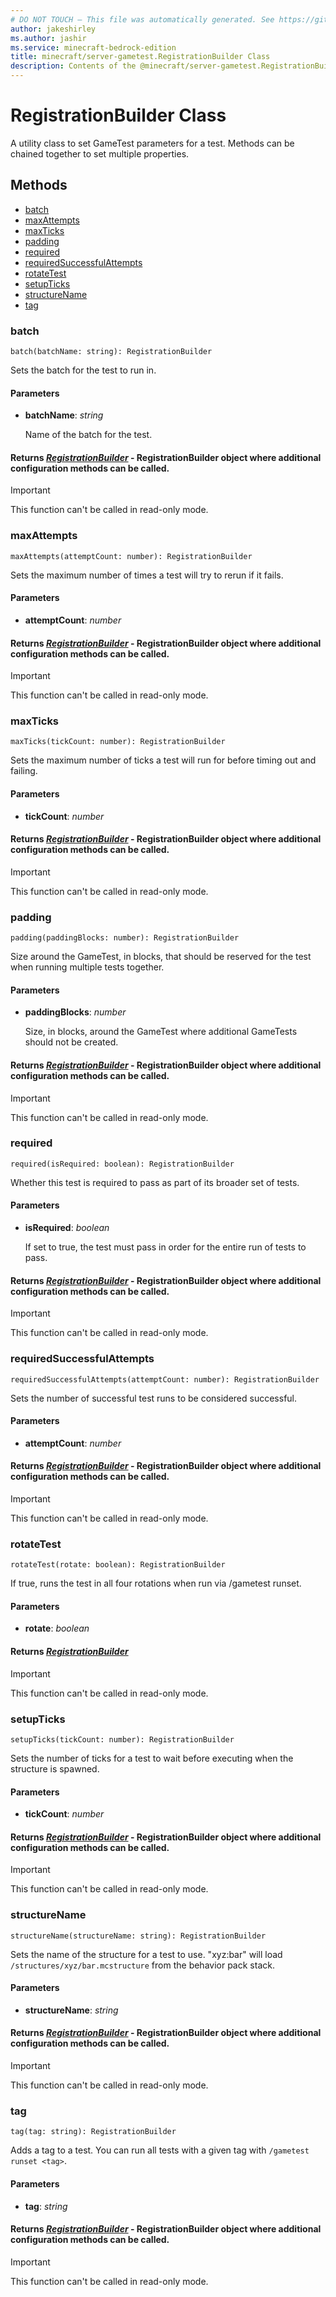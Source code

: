 ```yaml
---
# DO NOT TOUCH — This file was automatically generated. See https://github.com/mojang/minecraftapidocsgenerator to modify descriptions, examples, etc.
author: jakeshirley
ms.author: jashir
ms.service: minecraft-bedrock-edition
title: minecraft/server-gametest.RegistrationBuilder Class
description: Contents of the @minecraft/server-gametest.RegistrationBuilder class.
---
```

# RegistrationBuilder Class

A utility class to set GameTest parameters for a test. Methods can be chained together to set multiple properties.

## Methods
- [batch](#batch)
- [maxAttempts](#maxattempts)
- [maxTicks](#maxticks)
- [padding](#padding)
- [required](#required)
- [requiredSuccessfulAttempts](#requiredsuccessfulattempts)
- [rotateTest](#rotatetest)
- [setupTicks](#setupticks)
- [structureName](#structurename)
- [tag](#tag)

### **batch**
`
batch(batchName: string): RegistrationBuilder
`

Sets the batch for the test to run in.

#### **Parameters**
- **batchName**: *string*
  
  Name of the batch for the test.

#### **Returns** [*RegistrationBuilder*](RegistrationBuilder.md) - RegistrationBuilder object where additional configuration methods can be called.

> [!IMPORTANT]
> This function can't be called in read-only mode.

### **maxAttempts**
`
maxAttempts(attemptCount: number): RegistrationBuilder
`

Sets the maximum number of times a test will try to rerun if it fails.

#### **Parameters**
- **attemptCount**: *number*

#### **Returns** [*RegistrationBuilder*](RegistrationBuilder.md) - RegistrationBuilder object where additional configuration methods can be called.

> [!IMPORTANT]
> This function can't be called in read-only mode.

### **maxTicks**
`
maxTicks(tickCount: number): RegistrationBuilder
`

Sets the maximum number of ticks a test will run for before timing out and failing.

#### **Parameters**
- **tickCount**: *number*

#### **Returns** [*RegistrationBuilder*](RegistrationBuilder.md) - RegistrationBuilder object where additional configuration methods can be called.

> [!IMPORTANT]
> This function can't be called in read-only mode.

### **padding**
`
padding(paddingBlocks: number): RegistrationBuilder
`

Size around the GameTest, in blocks, that should be reserved for the test when running multiple tests together.

#### **Parameters**
- **paddingBlocks**: *number*
  
  Size, in blocks, around the GameTest where additional GameTests should not be created.

#### **Returns** [*RegistrationBuilder*](RegistrationBuilder.md) - RegistrationBuilder object where additional configuration methods can be called.

> [!IMPORTANT]
> This function can't be called in read-only mode.

### **required**
`
required(isRequired: boolean): RegistrationBuilder
`

Whether this test is required to pass as part of its broader set of tests.

#### **Parameters**
- **isRequired**: *boolean*
  
  If set to true, the test must pass in order for the entire run of tests to pass.

#### **Returns** [*RegistrationBuilder*](RegistrationBuilder.md) - RegistrationBuilder object where additional configuration methods can be called.

> [!IMPORTANT]
> This function can't be called in read-only mode.

### **requiredSuccessfulAttempts**
`
requiredSuccessfulAttempts(attemptCount: number): RegistrationBuilder
`

Sets the number of successful test runs to be considered successful.

#### **Parameters**
- **attemptCount**: *number*

#### **Returns** [*RegistrationBuilder*](RegistrationBuilder.md) - RegistrationBuilder object where additional configuration methods can be called.

> [!IMPORTANT]
> This function can't be called in read-only mode.

### **rotateTest**
`
rotateTest(rotate: boolean): RegistrationBuilder
`

If true, runs the test in all four rotations when run via /gametest runset.

#### **Parameters**
- **rotate**: *boolean*

#### **Returns** [*RegistrationBuilder*](RegistrationBuilder.md)

> [!IMPORTANT]
> This function can't be called in read-only mode.

### **setupTicks**
`
setupTicks(tickCount: number): RegistrationBuilder
`

Sets the number of ticks for a test to wait before executing when the structure is spawned.

#### **Parameters**
- **tickCount**: *number*

#### **Returns** [*RegistrationBuilder*](RegistrationBuilder.md) - RegistrationBuilder object where additional configuration methods can be called.

> [!IMPORTANT]
> This function can't be called in read-only mode.

### **structureName**
`
structureName(structureName: string): RegistrationBuilder
`

Sets the name of the structure for a test to use. "xyz:bar" will load `/structures/xyz/bar.mcstructure` from the behavior pack stack.

#### **Parameters**
- **structureName**: *string*

#### **Returns** [*RegistrationBuilder*](RegistrationBuilder.md) - RegistrationBuilder object where additional configuration methods can be called.

> [!IMPORTANT]
> This function can't be called in read-only mode.

### **tag**
`
tag(tag: string): RegistrationBuilder
`

Adds a tag to a test. You can run all tests with a given tag with `/gametest runset <tag>`.

#### **Parameters**
- **tag**: *string*

#### **Returns** [*RegistrationBuilder*](RegistrationBuilder.md) - RegistrationBuilder object where additional configuration methods can be called.

> [!IMPORTANT]
> This function can't be called in read-only mode.
